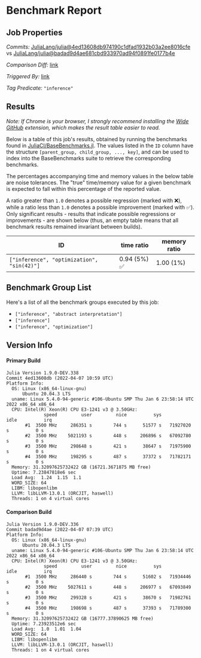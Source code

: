# Benchmark Report

## Job Properties

*Commits:* [JuliaLang/julia@4ed13608db974190c1dfad1932b03a2ee8016cfe](https://github.com/JuliaLang/julia/commit/4ed13608db974190c1dfad1932b03a2ee8016cfe) vs [JuliaLang/julia@badad9d4ae681cbd933970ad94f0891fe0177b4e](https://github.com/JuliaLang/julia/commit/badad9d4ae681cbd933970ad94f0891fe0177b4e)

*Comparison Diff:* [link](https://github.com/JuliaLang/julia/compare/badad9d4ae681cbd933970ad94f0891fe0177b4e..4ed13608db974190c1dfad1932b03a2ee8016cfe)

*Triggered By:* [link](https://github.com/JuliaLang/julia/pull/44761#issuecomment-1091593989)

*Tag Predicate:* `"inference"`

## Results

*Note: If Chrome is your browser, I strongly recommend installing the [Wide GitHub](https://chrome.google.com/webstore/detail/wide-github/kaalofacklcidaampbokdplbklpeldpj?hl=en)
extension, which makes the result table easier to read.*

Below is a table of this job's results, obtained by running the benchmarks found in
[JuliaCI/BaseBenchmarks.jl](https://github.com/JuliaCI/BaseBenchmarks.jl). The values
listed in the `ID` column have the structure `[parent_group, child_group, ..., key]`,
and can be used to index into the BaseBenchmarks suite to retrieve the corresponding
benchmarks.

The percentages accompanying time and memory values in the below table are noise tolerances. The "true"
time/memory value for a given benchmark is expected to fall within this percentage of the reported value.

A ratio greater than `1.0` denotes a possible regression (marked with :x:), while a ratio less
than `1.0` denotes a possible improvement (marked with :white_check_mark:). Only significant results - results
that indicate possible regressions or improvements - are shown below (thus, an empty table means that all
benchmark results remained invariant between builds).

| ID | time ratio | memory ratio |
|----|------------|--------------|
| `["inference", "optimization", "sin(42)"]` | 0.94 (5%) :white_check_mark: | 1.00 (1%)  |

## Benchmark Group List

Here's a list of all the benchmark groups executed by this job:

- `["inference", "abstract interpretation"]`
- `["inference"]`
- `["inference", "optimization"]`

## Version Info

#### Primary Build

```
Julia Version 1.9.0-DEV.338
Commit 4ed13608db (2022-04-07 10:59 UTC)
Platform Info:
  OS: Linux (x86_64-linux-gnu)
      Ubuntu 20.04.3 LTS
  uname: Linux 5.4.0-94-generic #106-Ubuntu SMP Thu Jan 6 23:58:14 UTC 2022 x86_64 x86_64
  CPU: Intel(R) Xeon(R) CPU E3-1241 v3 @ 3.50GHz: 
              speed         user         nice          sys         idle          irq
       #1  3500 MHz     286351 s        744 s      51577 s   71927020 s          0 s
       #2  3500 MHz    5021193 s        448 s     206896 s   67092780 s          0 s
       #3  3500 MHz     298648 s        421 s      38647 s   71975900 s          0 s
       #4  3500 MHz     198295 s        487 s      37372 s   71782171 s          0 s
  Memory: 31.32097625732422 GB (16721.3671875 MB free)
  Uptime: 7.23847818e6 sec
  Load Avg:  1.24  1.15  1.1
  WORD_SIZE: 64
  LIBM: libopenlibm
  LLVM: libLLVM-13.0.1 (ORCJIT, haswell)
  Threads: 1 on 4 virtual cores

```

#### Comparison Build

```
Julia Version 1.9.0-DEV.336
Commit badad9d4ae (2022-04-07 07:39 UTC)
Platform Info:
  OS: Linux (x86_64-linux-gnu)
      Ubuntu 20.04.3 LTS
  uname: Linux 5.4.0-94-generic #106-Ubuntu SMP Thu Jan 6 23:58:14 UTC 2022 x86_64 x86_64
  CPU: Intel(R) Xeon(R) CPU E3-1241 v3 @ 3.50GHz: 
              speed         user         nice          sys         idle          irq
       #1  3500 MHz     286440 s        744 s      51602 s   71934446 s          0 s
       #2  3500 MHz    5027611 s        448 s     206977 s   67093849 s          0 s
       #3  3500 MHz     299328 s        421 s      38670 s   71982761 s          0 s
       #4  3500 MHz     198698 s        487 s      37393 s   71789300 s          0 s
  Memory: 31.32097625732422 GB (16777.37890625 MB free)
  Uptime: 7.23923512e6 sec
  Load Avg:  1.0  1.01  1.04
  WORD_SIZE: 64
  LIBM: libopenlibm
  LLVM: libLLVM-13.0.1 (ORCJIT, haswell)
  Threads: 1 on 4 virtual cores

```
